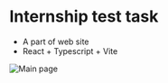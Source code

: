 # Internship test task

- A part of web site
- React + Typescript + Vite

![Main page](https://i.imgur.com/DCHMo9d.png "Main page")
